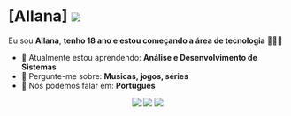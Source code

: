 # [Allana] <img src="https://i.gifer.com/origin/6a/6a215df49524df23bbb9ebbd2da7b45f_w200.webp">

Eu sou <strong>Allana</strong>, <strong>tenho 18 ano e estou começando a área de tecnologia</strong> 👨🏻‍💻 

- 🚀 Atualmente estou aprendendo: <strong>Análise e Desenvolvimento de Sistemas</strong> 
- 💬 Pergunte-me sobre: <strong>Musicas, jogos, séries</strong>
- 📣 Nós podemos falar em: <strong>Portugues</strong>

<div align="center">

  <a href="#" alt="Gmail">
    <img src="https://img.shields.io/badge/-Gmail-FF0000?style=flat-square&labelColor=FF0000&logo=gmail&logoColor=white&link=LINK-DO-SEU-EMAIL"/></a>

  <a href="#" alt="Linkedin">
    <img src="https://img.shields.io/badge/-Linkedin-0e76a8?style=flat-square&logo=Linkedin&logoColor=white&link=LINK-DO-SEU-LINKEDIN" /></a>

  <a href="#" alt="Instagram">
    <img src="https://img.shields.io/badge/-Instagram-DF0174?style=flat-square&labelColor=DF0174&logo=instagram&logoColor=white&link=LINK-DO-SEU-INSTAGRAM"/></a>

</div>
